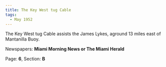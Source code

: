 ```yaml
---  
title: The Key West tug Cable  
tags:  
  - May 1952  
---  
```

  
The Key West tug Cable assists the James Lykes, aground 13 miles east of Mantanilla Buoy.  
  
Newspapers: **Miami Morning News or The Miami Herald**  
  
Page: **6**, Section: **B** 

